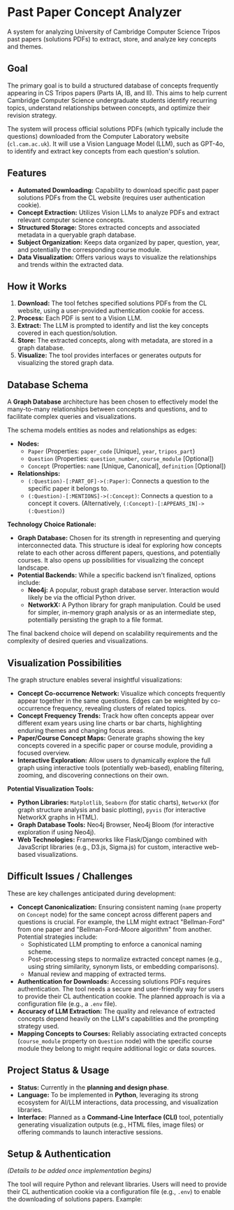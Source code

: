 # Past Paper Concept Analyzer

A system for analyzing University of Cambridge Computer Science Tripos past papers (solutions PDFs) to extract, store, and analyze key concepts and themes.

## Goal

The primary goal is to build a structured database of concepts frequently appearing in CS Tripos papers (Parts IA, IB, and II). This aims to help current Cambridge Computer Science undergraduate students identify recurring topics, understand relationships between concepts, and optimize their revision strategy.

The system will process official solutions PDFs (which typically include the questions) downloaded from the Computer Laboratory website (`cl.cam.ac.uk`). It will use a Vision Language Model (LLM), such as GPT-4o, to identify and extract key concepts from each question's solution.

## Features

*   **Automated Downloading:** Capability to download specific past paper solutions PDFs from the CL website (requires user authentication cookie).
*   **Concept Extraction:** Utilizes Vision LLMs to analyze PDFs and extract relevant computer science concepts.
*   **Structured Storage:** Stores extracted concepts and associated metadata in a queryable graph database.
*   **Subject Organization:** Keeps data organized by paper, question, year, and potentially the corresponding course module.
*   **Data Visualization:** Offers various ways to visualize the relationships and trends within the extracted data.

## How it Works

1.  **Download:** The tool fetches specified solutions PDFs from the CL website, using a user-provided authentication cookie for access.
2.  **Process:** Each PDF is sent to a Vision LLM.
3.  **Extract:** The LLM is prompted to identify and list the key concepts covered in each question/solution.
4.  **Store:** The extracted concepts, along with metadata, are stored in a graph database.
5.  **Visualize:** The tool provides interfaces or generates outputs for visualizing the stored graph data.

## Database Schema

A **Graph Database** architecture has been chosen to effectively model the many-to-many relationships between concepts and questions, and to facilitate complex queries and visualizations.

The schema models entities as nodes and relationships as edges:

*   **Nodes:**
    *   `Paper` (Properties: `paper_code` [Unique], `year`, `tripos_part`)
    *   `Question` (Properties: `question_number`, `course_module` [Optional])
    *   `Concept` (Properties: `name` [Unique, Canonical], `definition` [Optional])
*   **Relationships:**
    *   `(:Question)-[:PART_OF]->(:Paper)`: Connects a question to the specific paper it belongs to.
    *   `(:Question)-[:MENTIONS]->(:Concept)`: Connects a question to a concept it covers. (Alternatively, `(:Concept)-[:APPEARS_IN]->(:Question)`)

**Technology Choice Rationale:**

*   **Graph Database:** Chosen for its strength in representing and querying interconnected data. This structure is ideal for exploring how concepts relate to each other across different papers, questions, and potentially courses. It also opens up possibilities for visualizing the concept landscape.
*   **Potential Backends:** While a specific backend isn't finalized, options include:
    *   **Neo4j:** A popular, robust graph database server. Interaction would likely be via the official Python driver.
    *   **NetworkX:** A Python library for graph manipulation. Could be used for simpler, in-memory graph analysis or as an intermediate step, potentially persisting the graph to a file format.

The final backend choice will depend on scalability requirements and the complexity of desired queries and visualizations.

## Visualization Possibilities

The graph structure enables several insightful visualizations:

*   **Concept Co-occurrence Network:** Visualize which concepts frequently appear together in the same questions. Edges can be weighted by co-occurrence frequency, revealing clusters of related topics.
*   **Concept Frequency Trends:** Track how often concepts appear over different exam years using line charts or bar charts, highlighting enduring themes and changing focus areas.
*   **Paper/Course Concept Maps:** Generate graphs showing the key concepts covered in a specific paper or course module, providing a focused overview.
*   **Interactive Exploration:** Allow users to dynamically explore the full graph using interactive tools (potentially web-based), enabling filtering, zooming, and discovering connections on their own.

**Potential Visualization Tools:**

*   **Python Libraries:** `Matplotlib`, `Seaborn` (for static charts), `NetworkX` (for graph structure analysis and basic plotting), `pyvis` (for interactive NetworkX graphs in HTML).
*   **Graph Database Tools:** Neo4j Browser, Neo4j Bloom (for interactive exploration if using Neo4j).
*   **Web Technologies:** Frameworks like Flask/Django combined with JavaScript libraries (e.g., D3.js, Sigma.js) for custom, interactive web-based visualizations.

## Difficult Issues / Challenges

These are key challenges anticipated during development:

*   **Concept Canonicalization:** Ensuring consistent naming (`name` property on `Concept` node) for the same concept across different papers and questions is crucial. For example, the LLM might extract "Bellman-Ford" from one paper and "Bellman-Ford-Moore algorithm" from another. Potential strategies include:
    *   Sophisticated LLM prompting to enforce a canonical naming scheme.
    *   Post-processing steps to normalize extracted concept names (e.g., using string similarity, synonym lists, or embedding comparisons).
    *   Manual review and mapping of extracted terms.
*   **Authentication for Downloads:** Accessing solutions PDFs requires authentication. The tool needs a secure and user-friendly way for users to provide their CL authentication cookie. The planned approach is via a configuration file (e.g., a `.env` file).
*   **Accuracy of LLM Extraction:** The quality and relevance of extracted concepts depend heavily on the LLM's capabilities and the prompting strategy used.
*   **Mapping Concepts to Courses:** Reliably associating extracted concepts (`course_module` property on `Question` node) with the specific course module they belong to might require additional logic or data sources.

## Project Status & Usage

*   **Status:** Currently in the **planning and design phase**.
*   **Language:** To be implemented in **Python**, leveraging its strong ecosystem for AI/LLM interactions, data processing, and visualization libraries.
*   **Interface:** Planned as a **Command-Line Interface (CLI)** tool, potentially generating visualization outputs (e.g., HTML files, image files) or offering commands to launch interactive sessions.

## Setup & Authentication

*(Details to be added once implementation begins)*

The tool will require Python and relevant libraries. Users will need to provide their CL authentication cookie via a configuration file (e.g., `.env`) to enable the downloading of solutions papers. Example:

